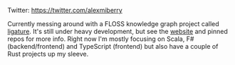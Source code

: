 Twitter: https://twitter.com/alexmiberry

Currently messing around with a FLOSS knowledge graph project called [ligature](https://ligature.dev).
It's still under heavy development, but see the [website](https://ligature.dev) and pinned repos for more info.
Right now I'm mostly focusing on Scala, F# (backend/frontend) and TypeScript (frontend) but also have a couple of Rust projects up my sleeve.
